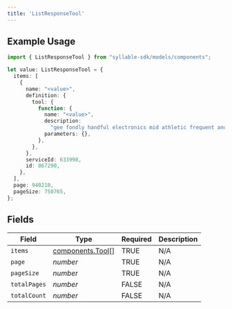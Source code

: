 ```yaml
---
title: 'ListResponseTool'
---
```


## Example Usage

```typescript
import { ListResponseTool } from "syllable-sdk/models/components";

let value: ListResponseTool = {
  items: [
    {
      name: "<value>",
      definition: {
        tool: {
          function: {
            name: "<value>",
            description:
              "gee fondly handful electronics mid athletic frequent and everlasting versus",
            parameters: {},
          },
        },
      },
      serviceId: 633998,
      id: 867290,
    },
  ],
  page: 940210,
  pageSize: 750765,
};
```

## Fields

| Field                                                | Type                                                 | Required                                             | Description                                          |
| ---------------------------------------------------- | ---------------------------------------------------- | ---------------------------------------------------- | ---------------------------------------------------- |
| `items`                                              | [components.Tool](/sdk-docs/models/components/tool)[] | TRUE                                   | N/A                                                  |
| `page`                                               | *number*                                             | TRUE                                   | N/A                                                  |
| `pageSize`                                           | *number*                                             | TRUE                                   | N/A                                                  |
| `totalPages`                                         | *number*                                             | FALSE                                   | N/A                                                  |
| `totalCount`                                         | *number*                                             | FALSE                                   | N/A                                                  |